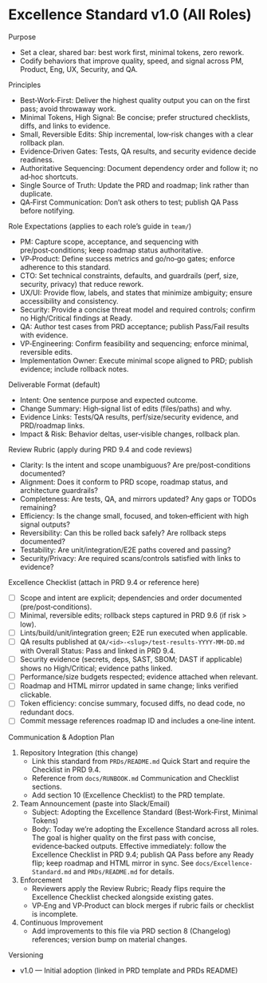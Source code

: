 # Excellence Standard v1.0 (All Roles)

Purpose
- Set a clear, shared bar: best work first, minimal tokens, zero rework.
- Codify behaviors that improve quality, speed, and signal across PM, Product, Eng, UX, Security, and QA.

Principles
- Best‑Work‑First: Deliver the highest quality output you can on the first pass; avoid throwaway work.
- Minimal Tokens, High Signal: Be concise; prefer structured checklists, diffs, and links to evidence.
- Small, Reversible Edits: Ship incremental, low‑risk changes with a clear rollback plan.
- Evidence‑Driven Gates: Tests, QA results, and security evidence decide readiness.
- Authoritative Sequencing: Document dependency order and follow it; no ad‑hoc shortcuts.
- Single Source of Truth: Update the PRD and roadmap; link rather than duplicate.
- QA‑First Communication: Don’t ask others to test; publish QA Pass before notifying.

Role Expectations (applies to each role’s guide in `team/`)
- PM: Capture scope, acceptance, and sequencing with pre/post‑conditions; keep roadmap status authoritative.
- VP‑Product: Define success metrics and go/no‑go gates; enforce adherence to this standard.
- CTO: Set technical constraints, defaults, and guardrails (perf, size, security, privacy) that reduce rework.
- UX/UI: Provide flow, labels, and states that minimize ambiguity; ensure accessibility and consistency.
- Security: Provide a concise threat model and required controls; confirm no High/Critical findings at Ready.
- QA: Author test cases from PRD acceptance; publish Pass/Fail results with evidence.
- VP‑Engineering: Confirm feasibility and sequencing; enforce minimal, reversible edits.
- Implementation Owner: Execute minimal scope aligned to PRD; publish evidence; include rollback notes.

Deliverable Format (default)
- Intent: One sentence purpose and expected outcome.
- Change Summary: High‑signal list of edits (files/paths) and why.
- Evidence Links: Tests/QA results, perf/size/security evidence, and PRD/roadmap links.
- Impact & Risk: Behavior deltas, user‑visible changes, rollback plan.

Review Rubric (apply during PRD 9.4 and code reviews)
- Clarity: Is the intent and scope unambiguous? Are pre/post‑conditions documented?
- Alignment: Does it conform to PRD scope, roadmap status, and architecture guardrails?
- Completeness: Are tests, QA, and mirrors updated? Any gaps or TODOs remaining?
- Efficiency: Is the change small, focused, and token‑efficient with high signal outputs?
- Reversibility: Can this be rolled back safely? Are rollback steps documented?
- Testability: Are unit/integration/E2E paths covered and passing?
- Security/Privacy: Are required scans/controls satisfied with links to evidence?

Excellence Checklist (attach in PRD 9.4 or reference here)
- [ ] Scope and intent are explicit; dependencies and order documented (pre/post‑conditions).
- [ ] Minimal, reversible edits; rollback steps captured in PRD 9.6 (if risk > low).
- [ ] Lints/build/unit/integration green; E2E run executed when applicable.
- [ ] QA results published at `QA/<id>-<slug>/test-results-YYYY-MM-DD.md` with Overall Status: Pass and linked in PRD 9.4.
- [ ] Security evidence (secrets, deps, SAST, SBOM; DAST if applicable) shows no High/Critical; evidence paths linked.
- [ ] Performance/size budgets respected; evidence attached when relevant.
- [ ] Roadmap and HTML mirror updated in same change; links verified clickable.
- [ ] Token efficiency: concise summary, focused diffs, no dead code, no redundant docs.
- [ ] Commit message references roadmap ID and includes a one‑line intent.

Communication & Adoption Plan
1) Repository Integration (this change)
   - Link this standard from `PRDs/README.md` Quick Start and require the Checklist in PRD 9.4.
   - Reference from `docs/RUNBOOK.md` Communication and Checklist sections.
   - Add section 10 (Excellence Checklist) to the PRD template.
2) Team Announcement (paste into Slack/Email)
   - Subject: Adopting the Excellence Standard (Best‑Work‑First, Minimal Tokens)
   - Body: Today we’re adopting the Excellence Standard across all roles. The goal is higher quality on the first pass with concise, evidence‑backed outputs. Effective immediately: follow the Excellence Checklist in PRD 9.4; publish QA Pass before any Ready flip; keep roadmap and HTML mirror in sync. See `docs/Excellence-Standard.md` and `PRDs/README.md` for details.
3) Enforcement
   - Reviewers apply the Review Rubric; Ready flips require the Excellence Checklist checked alongside existing gates.
   - VP‑Eng and VP‑Product can block merges if rubric fails or checklist is incomplete.
4) Continuous Improvement
   - Add improvements to this file via PRD section 8 (Changelog) references; version bump on material changes.

Versioning
- v1.0 — Initial adoption (linked in PRD template and PRDs README)


